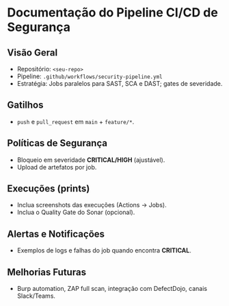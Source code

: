 # Documentação do Pipeline CI/CD de Segurança

## Visão Geral
- Repositório: `<seu-repo>`
- Pipeline: `.github/workflows/security-pipeline.yml`
- Estratégia: Jobs paralelos para SAST, SCA e DAST; gates de severidade.

## Gatilhos
- `push` e `pull_request` em `main` + `feature/*`.

## Políticas de Segurança
- Bloqueio em severidade **CRITICAL/HIGH** (ajustável).
- Upload de artefatos por job.

## Execuções (prints)
- Inclua screenshots das execuções (Actions → Jobs).
- Inclua o Quality Gate do Sonar (opcional).

## Alertas e Notificações
- Exemplos de logs e falhas do job quando encontra **CRITICAL**.

## Melhorias Futuras
- Burp automation, ZAP full scan, integração com DefectDojo, canais Slack/Teams.
